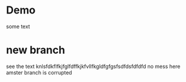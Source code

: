 # Demo
 some text
# new branch 
see the text
knlsfdkflfkjfglfdffkjkfvllfkgldfgfgsfsdfdsfdfdfd
 no mess here amster branch is corrupted

